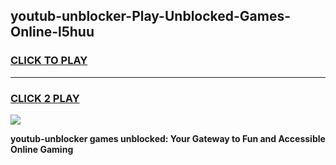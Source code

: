 
## youtub-unblocker-Play-Unblocked-Games-Online-l5huu
<h3>
<a href="https://premium76.site?title=youtub-unblocker&ref=25A">CLICK TO PLAY</a></h3>
<hr>

<h3>
<a href="https://premium76.site?title=youtub-unblocker&ref=25A">CLICK 2 PLAY</a>
  
</h3>

<a href="https://premium76.site?title=youtub-unblocker&ref=25A"><img src="https://clearcache.store/games.png"></a>


**youtub-unblocker games unblocked: Your Gateway to Fun and Accessible Online Gaming**
